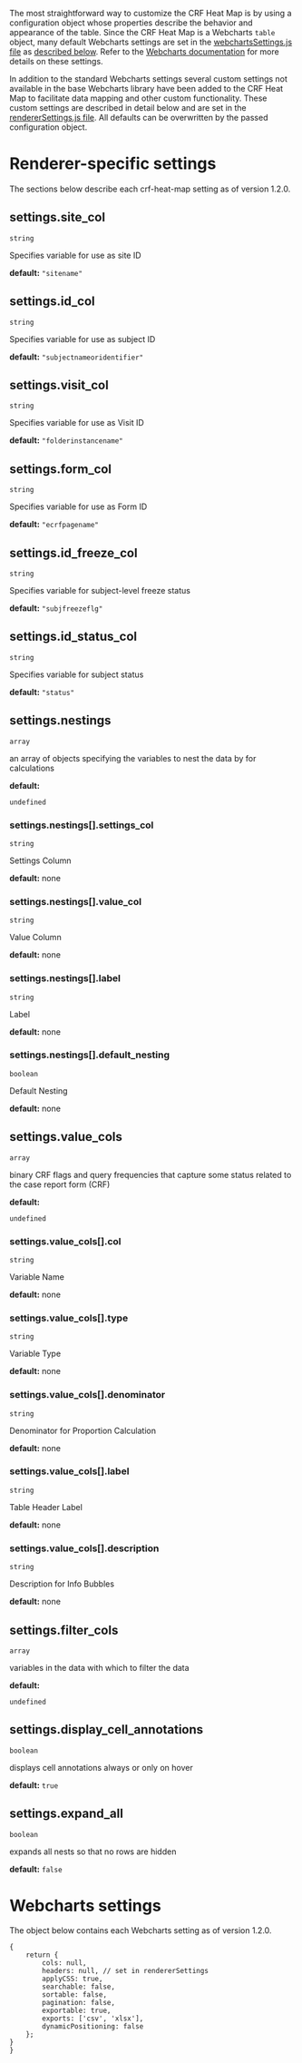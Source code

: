 The most straightforward way to customize the CRF Heat Map is by using a configuration object whose properties describe the behavior and appearance of the table.  Since the CRF Heat Map is a Webcharts `table` object, many default Webcharts settings are set in the [webchartsSettings.js file](https://github.com/RhoInc/crf-heat-map/blob/master/src/configuration/webchartsSettings.js) as [described below](#webcharts-settings).  Refer to the [Webcharts documentation](https://github.com/RhoInc/Webcharts/wiki/Chart-Configuration) for more details on these settings.

In addition to the standard Webcharts settings several custom settings not available in the base Webcharts library have been added to the CRF Heat Map to facilitate data mapping and other custom functionality.  These custom settings are described in detail below and are set in the [rendererSettings.js file](https://github.com/RhoInc/crf-heat-map/blob/master/src/configuration/rendererSettings.js).  All defaults can be overwritten by the passed configuration object.

# Renderer-specific settings
The sections below describe each crf-heat-map setting as of version 1.2.0.

## settings.site_col
`string`

Specifies variable for use as site ID

**default:** `"sitename"`



## settings.id_col
`string`

Specifies variable for use as subject ID

**default:** `"subjectnameoridentifier"`



## settings.visit_col
`string`

Specifies variable for use as Visit ID

**default:** `"folderinstancename"`



## settings.form_col
`string`

Specifies variable for use as Form ID

**default:** `"ecrfpagename"`



## settings.id_freeze_col
`string`

Specifies variable for subject-level freeze status

**default:** `"subjfreezeflg"`



## settings.id_status_col
`string`

Specifies variable for subject status

**default:** `"status"`



## settings.nestings
`array`

an array of objects specifying the variables to nest the data by for calculations

**default:** 
```
undefined
```

### settings.nestings[].settings_col
`string`

Settings Column

**default:** none

### settings.nestings[].value_col
`string`

Value Column

**default:** none

### settings.nestings[].label
`string`

Label

**default:** none

### settings.nestings[].default_nesting
`boolean`

Default Nesting

**default:** none



## settings.value_cols
`array`

binary CRF flags and query frequencies that capture some status related to the case report form (CRF)

**default:** 
```
undefined
```

### settings.value_cols[].col
`string`

Variable Name

**default:** none

### settings.value_cols[].type
`string`

Variable Type

**default:** none

### settings.value_cols[].denominator
`string`

Denominator for Proportion Calculation

**default:** none

### settings.value_cols[].label
`string`

Table Header Label

**default:** none

### settings.value_cols[].description
`string`

Description for Info Bubbles

**default:** none



## settings.filter_cols
`array`

variables in the data with which to filter the data

**default:** 
```
undefined
```



## settings.display_cell_annotations
`boolean`

displays cell annotations always or only on hover

**default:** `true`



## settings.expand_all
`boolean`

expands all nests so that no rows are hidden

**default:** `false`

# Webcharts settings
The object below contains each Webcharts setting as of version 1.2.0.

```
{    return {        cols: null,        headers: null, // set in rendererSettings        applyCSS: true,        searchable: false,        sortable: false,        pagination: false,        exportable: true,        exports: ['csv', 'xlsx'],        dynamicPositioning: false    };}}
```